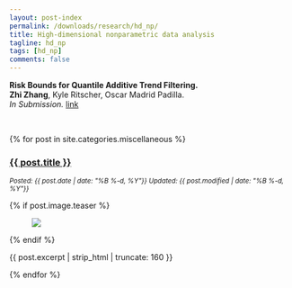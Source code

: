 ```yaml
---
layout: post-index
permalink: /downloads/research/hd_np/
title: High-dimensional nonparametric data analysis
tagline: hd_np
tags: [hd_np]
comments: false
---
```




**Risk Bounds for Quantile Additive Trend Filtering.**  
**Zhi Zhang**, Kyle Ritscher, Oscar Madrid Padilla.  
*In Submission.* [link](https://arxiv.org/pdf/2310.11711.pdf)  

<br>




{% for post in site.categories.miscellaneous %}
<!--
  {% capture year %}{{ post.date | date: '%Y' }}{% endcapture %}
  {% if year != year_previous %}
  <h2>{{ post.date | date: '%Y' }}</h2>
  {% endif %}
  {% capture year_previous %}{{ post.date | date: '%Y' }}{% endcapture %}
-->
  <h3><a href="{{ site.url }}{{ post.url }}" title="{{ post.title }}">{{ post.title }}</a></h3>
  <p><i><small>Posted: {{ post.date | date: "%B %-d, %Y"}} Updated: {{ post.modified | date: "%B %-d, %Y"}}</small></i></p>
  {% if post.image.teaser %}
  <figure>
    <a href="{{ site.url }}{{ post.url }}"><img src="{{ site.url }}{{ post.image.teaser }}"></a>
  </figure>
  {% endif %}
  <p>{{ post.excerpt | strip_html | truncate: 160 }}</p>

{% endfor %}

